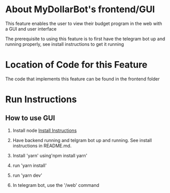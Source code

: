 # About MyDollarBot's frontend/GUI
This feature enables the user to view their budget program in the web with a GUI and user interface


The prerequisite to using this feature is to first have the telegram bot up and running properly, see install instructions to get it running

# Location of Code for this Feature
The code that implements this feature can be found in the frontend folder

# Run Instructions
## How to use GUI

1. Install node
[Install Instructions](https://www.google.com/url?sa=t&rct=j&q=&esrc=s&source=web&cd=&cad=rja&uact=8&ved=2ahUKEwiyibbCsIOCAxXmFFkFHWU5CAEQFnoECCEQAQ&url=https%3A%2F%2Fnodejs.org%2Fen%2Fdownload&usg=AOvVaw1KKGKc_Mgv9UPW5EWXuSiV&opi=89978449)

2. Have backend running and telgram bot up and running. See install instructions in README.md.

3. Install 'yarn' using'npm install yarn'

4. run 'yarn install'

5. run 'yarn dev'

6. In telegram bot, use the '/web' command
   

